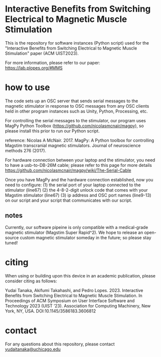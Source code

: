 # Interactive Benefits from Switching Electrical to Magnetic Muscle Stimulation

This is the repository for software instances (Python script) used for the "Interactive Benefits from Switching Electrical to Magnetic Muscle Stimulation" paper (ACM UIST2023).

For more information, please refer to our paper: https://lab.plopes.org/#MMS

# how to use
The code sets up an OSC server that sends serial messages to the magnetic stimulator in response to OSC messages from any OSC clients held in other program instances such as Unity, Python, Processing, etc.

For controlling the serial messages to the stimulator, our program uses MagPy Python Toolbox (https://github.com/nicolasmcnair/magpy), so please install this prior to run our Python script.

reference: Nicolas A McNair. 2017. MagPy: A Python toolbox for controlling Magstim transcranial magnetic stimulators. Journal of neuroscience methods 276 (2017).

For hardware connection between your laptop and the stimulator, you need to have a usb-to-DB-26M cable; please refer to this page for more details https://github.com/nicolasmcnair/magpy/wiki/The-Serial-Cable

Once you have MagPy and the hardware connection established, now you need to configure: 
(1) the serial port of your laptop connected to the stimulator (line67)
(2) the 4-8-2-digit unlock code that comes with your Magstim stimulator (line67)
(3) ip address and OSC port names (line9-13) on our script and your script that communicates with our script.

## notes
Currently, our software pipeine is only compatible with a medical-grade magnetic stimulator (Magstim Super Rapid^2). We hope to release an open-source custom magnetic stimulator someday in the future; so please stay tuned!

# citing
When using or building upon this device in an academic publication, please consider citing as follows:

Yudai Tanaka, Akifumi Takahashi, and Pedro Lopes. 2023. Interactive Benefits from Switching Electrical to Magnetic Muscle Stimulation. In Proceedings of ACM Symposium on User Interface Software and Technology 2023 (UIST ’23). Association for Computing Machinery, New York, NY, USA. DOI:10.1145/3586183.3606812

# contact
For any questions about this repository, please contact yudaitanaka@uchicago.edu
